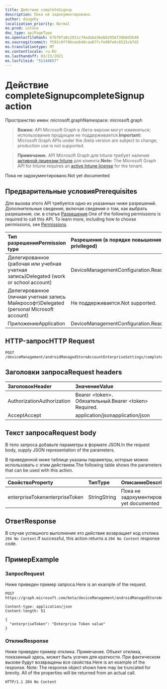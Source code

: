 ```yaml
---
title: Действие completeSignup
description: Пока не задокументировано.
author: dougeby
localization_priority: Normal
ms.prod: intune
doc_type: apiPageType
ms.openlocfilehash: 67bf0fa0c2911c74adaba36ebb2956f30b0d5b48
ms.sourcegitcommit: f592c9ff96ceeb40caa67fcfe90fe6c8525cb7d2
ms.translationtype: MT
ms.contentlocale: ru-RU
ms.lasthandoff: 03/23/2021
ms.locfileid: "51144657"
---
```

# <a name="completesignup-action"></a><span data-ttu-id="ce54e-103">Действие completeSignup</span><span class="sxs-lookup"><span data-stu-id="ce54e-103">completeSignup action</span></span>

<span data-ttu-id="ce54e-104">Пространство имен: microsoft.graph</span><span class="sxs-lookup"><span data-stu-id="ce54e-104">Namespace: microsoft.graph</span></span>

> <span data-ttu-id="ce54e-105">**Важно:** API Microsoft Graph в /бета-версии могут изменяться; использование продукции не поддерживается.</span><span class="sxs-lookup"><span data-stu-id="ce54e-105">**Important:** Microsoft Graph APIs under the /beta version are subject to change; production use is not supported.</span></span>

> <span data-ttu-id="ce54e-106">**Примечание.** API Microsoft Graph для Intune требует наличия [активной лицензии Intune](https://go.microsoft.com/fwlink/?linkid=839381) для клиента.</span><span class="sxs-lookup"><span data-stu-id="ce54e-106">**Note:** The Microsoft Graph API for Intune requires an [active Intune license](https://go.microsoft.com/fwlink/?linkid=839381) for the tenant.</span></span>

<span data-ttu-id="ce54e-107">Пока не задокументировано.</span><span class="sxs-lookup"><span data-stu-id="ce54e-107">Not yet documented</span></span>

## <a name="prerequisites"></a><span data-ttu-id="ce54e-108">Предварительные условия</span><span class="sxs-lookup"><span data-stu-id="ce54e-108">Prerequisites</span></span>
<span data-ttu-id="ce54e-p101">Для вызова этого API требуется одно из указанных ниже разрешений. Дополнительные сведения, включая сведения о том, как выбрать разрешения, см. в статье [Разрешения](/graph/permissions-reference).</span><span class="sxs-lookup"><span data-stu-id="ce54e-p101">One of the following permissions is required to call this API. To learn more, including how to choose permissions, see [Permissions](/graph/permissions-reference).</span></span>

|<span data-ttu-id="ce54e-111">Тип разрешения</span><span class="sxs-lookup"><span data-stu-id="ce54e-111">Permission type</span></span>|<span data-ttu-id="ce54e-112">Разрешения (в порядке повышения привилегий)</span><span class="sxs-lookup"><span data-stu-id="ce54e-112">Permissions (from least to most privileged)</span></span>|
|:---|:---|
|<span data-ttu-id="ce54e-113">Делегированное (рабочая или учебная учетная запись)</span><span class="sxs-lookup"><span data-stu-id="ce54e-113">Delegated (work or school account)</span></span>|<span data-ttu-id="ce54e-114">DeviceManagementConfiguration.ReadWrite.All</span><span class="sxs-lookup"><span data-stu-id="ce54e-114">DeviceManagementConfiguration.ReadWrite.All</span></span>|
|<span data-ttu-id="ce54e-115">Делегированное (личная учетная запись Майкрософт)</span><span class="sxs-lookup"><span data-stu-id="ce54e-115">Delegated (personal Microsoft account)</span></span>|<span data-ttu-id="ce54e-116">Не поддерживается.</span><span class="sxs-lookup"><span data-stu-id="ce54e-116">Not supported.</span></span>|
|<span data-ttu-id="ce54e-117">Приложение</span><span class="sxs-lookup"><span data-stu-id="ce54e-117">Application</span></span>|<span data-ttu-id="ce54e-118">DeviceManagementConfiguration.ReadWrite.All</span><span class="sxs-lookup"><span data-stu-id="ce54e-118">DeviceManagementConfiguration.ReadWrite.All</span></span>|

## <a name="http-request"></a><span data-ttu-id="ce54e-119">HTTP-запрос</span><span class="sxs-lookup"><span data-stu-id="ce54e-119">HTTP Request</span></span>
<!-- {
  "blockType": "ignored"
}
-->
``` http
POST /deviceManagement/androidManagedStoreAccountEnterpriseSettings/completeSignup
```

## <a name="request-headers"></a><span data-ttu-id="ce54e-120">Заголовки запроса</span><span class="sxs-lookup"><span data-stu-id="ce54e-120">Request headers</span></span>
|<span data-ttu-id="ce54e-121">Заголовок</span><span class="sxs-lookup"><span data-stu-id="ce54e-121">Header</span></span>|<span data-ttu-id="ce54e-122">Значение</span><span class="sxs-lookup"><span data-stu-id="ce54e-122">Value</span></span>|
|:---|:---|
|<span data-ttu-id="ce54e-123">Authorization</span><span class="sxs-lookup"><span data-stu-id="ce54e-123">Authorization</span></span>|<span data-ttu-id="ce54e-124">Bearer &lt;token&gt;. Обязательный.</span><span class="sxs-lookup"><span data-stu-id="ce54e-124">Bearer &lt;token&gt; Required.</span></span>|
|<span data-ttu-id="ce54e-125">Accept</span><span class="sxs-lookup"><span data-stu-id="ce54e-125">Accept</span></span>|<span data-ttu-id="ce54e-126">application/json</span><span class="sxs-lookup"><span data-stu-id="ce54e-126">application/json</span></span>|

## <a name="request-body"></a><span data-ttu-id="ce54e-127">Текст запроса</span><span class="sxs-lookup"><span data-stu-id="ce54e-127">Request body</span></span>
<span data-ttu-id="ce54e-128">В тело запроса добавьте параметры в формате JSON.</span><span class="sxs-lookup"><span data-stu-id="ce54e-128">In the request body, supply JSON representation of the parameters.</span></span>

<span data-ttu-id="ce54e-129">В приведенной ниже таблице указаны параметры, которые можно использовать с этим действием.</span><span class="sxs-lookup"><span data-stu-id="ce54e-129">The following table shows the parameters that can be used with this action.</span></span>

|<span data-ttu-id="ce54e-130">Свойство</span><span class="sxs-lookup"><span data-stu-id="ce54e-130">Property</span></span>|<span data-ttu-id="ce54e-131">Тип</span><span class="sxs-lookup"><span data-stu-id="ce54e-131">Type</span></span>|<span data-ttu-id="ce54e-132">Описание</span><span class="sxs-lookup"><span data-stu-id="ce54e-132">Description</span></span>|
|:---|:---|:---|
|<span data-ttu-id="ce54e-133">enterpriseToken</span><span class="sxs-lookup"><span data-stu-id="ce54e-133">enterpriseToken</span></span>|<span data-ttu-id="ce54e-134">String</span><span class="sxs-lookup"><span data-stu-id="ce54e-134">String</span></span>|<span data-ttu-id="ce54e-135">Пока не задокументировано.</span><span class="sxs-lookup"><span data-stu-id="ce54e-135">Not yet documented</span></span>|



## <a name="response"></a><span data-ttu-id="ce54e-136">Ответ</span><span class="sxs-lookup"><span data-stu-id="ce54e-136">Response</span></span>
<span data-ttu-id="ce54e-137">В случае успешного выполнения это действие возвращает код отклика `204 No Content`.</span><span class="sxs-lookup"><span data-stu-id="ce54e-137">If successful, this action returns a `204 No Content` response code.</span></span>

## <a name="example"></a><span data-ttu-id="ce54e-138">Пример</span><span class="sxs-lookup"><span data-stu-id="ce54e-138">Example</span></span>

### <a name="request"></a><span data-ttu-id="ce54e-139">Запрос</span><span class="sxs-lookup"><span data-stu-id="ce54e-139">Request</span></span>
<span data-ttu-id="ce54e-140">Ниже приведен пример запроса.</span><span class="sxs-lookup"><span data-stu-id="ce54e-140">Here is an example of the request.</span></span>
``` http
POST https://graph.microsoft.com/beta/deviceManagement/androidManagedStoreAccountEnterpriseSettings/completeSignup

Content-type: application/json
Content-length: 51

{
  "enterpriseToken": "Enterprise Token value"
}
```

### <a name="response"></a><span data-ttu-id="ce54e-141">Отклик</span><span class="sxs-lookup"><span data-stu-id="ce54e-141">Response</span></span>
<span data-ttu-id="ce54e-p102">Ниже приведен пример отклика. Примечание. Объект отклика, показанный здесь, может быть усечен для краткости. При фактическом вызове будут возвращены все свойства.</span><span class="sxs-lookup"><span data-stu-id="ce54e-p102">Here is an example of the response. Note: The response object shown here may be truncated for brevity. All of the properties will be returned from an actual call.</span></span>
``` http
HTTP/1.1 204 No Content
```




